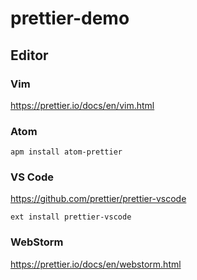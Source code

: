 # prettier-demo


## Editor

### Vim

https://prettier.io/docs/en/vim.html

### Atom

```
apm install atom-prettier
```

### VS Code

https://github.com/prettier/prettier-vscode

```
ext install prettier-vscode
```

### WebStorm

https://prettier.io/docs/en/webstorm.html

